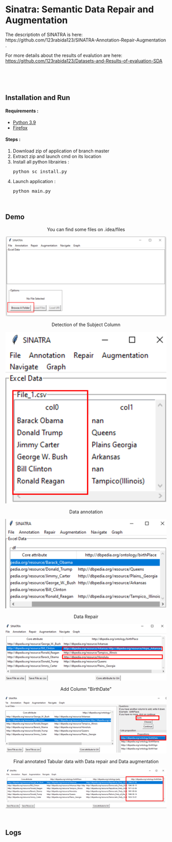 <h1>Sinatra: Semantic Data Repair and Augmentation </h1>

<p>
 The descriptiotn of SINATRA is here: https://github.com/123rabida123/SINATRA-Annotation-Repair-Augmentation .
</p>

For more details about the results of evalution are here: https://github.com/123rabida123/Datasets-and-Results-of-evaluation-SDA

<br>
<br>

<br>
<h2>Installation and Run</h2>

<h4> Requirements : </h4>
<ul>
    <li> <a href="https://www.python.org/">Python 3.9</a></li>
    <li> <a href="https://www.mozilla.org/firefox/download/">Firefox </a></li>
</ul>

<h4> Steps : </h4>
<ol>
    <li> Download zip of application of branch master </li>
    <li> Extract zip and launch cmd on its location </li>
    <li> Install all python librairies : </li>
    <pre>python sc_install.py </pre>
    <li> Launch application : </li>
    <pre>python main.py</pre>
</ol>

<br>
<h2>Demo</h2>

<p align="center"> You can find some files on .idea/files </p>

![test1](https://github.com/Cabi-96/STI-Thesis/blob/master/Screnshots-SINATRA/load%20URL-File.png)

<p align="center"> Detection of the Subject Column </p>

![test2](https://github.com/Cabi-96/STI-Thesis/blob/master/Screnshots-SINATRA/SUB-Col.png)

<p align="center"> Data annotation  </p>


![test3](https://github.com/Cabi-96/STI-Thesis/blob/master/Screnshots-SINATRA/SINATRA%202.png)

<p align="center"> Data Repair </p>

![test0](https://github.com/Cabi-96/STI-Thesis/blob/master/Screnshots-SINATRA/Repair.png)

<p align="center"> Add Column "BirthDate" </p>

![test4](https://github.com/Cabi-96/STI-Thesis/blob/master/Screnshots-SINATRA/AddCol.png)

<p align="center"> Final annotated Tabular data with Data repair and  Data augmentation  </p>

![test5](https://github.com/Cabi-96/STI-Thesis/blob/master/Screnshots-SINATRA/final%20Dataset.png)


<br>
<h2>Logs</h2>
